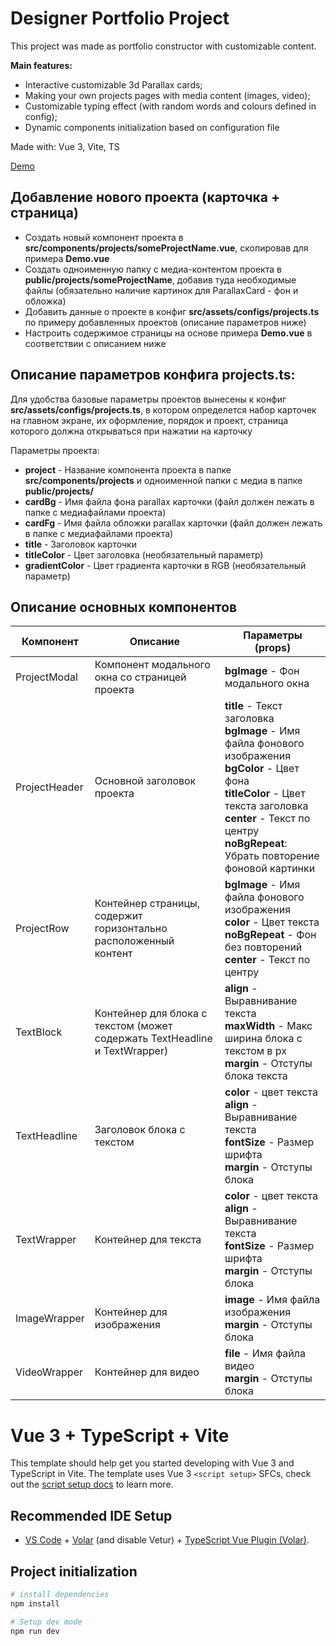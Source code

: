 # Designer Portfolio Project

This project was made as portfolio constructor with customizable content.

**Main features:**
- Interactive customizable 3d Parallax cards;
- Making your own projects pages with media content (images, video);
- Customizable typing effect (with random words and colours defined in config);
- Dynamic components initialization based on configuration file

Made with: Vue 3, Vite, TS

[Demo](https://19crimson.github.io/designer-portfolio/)

## Добавление нового проекта (карточка + страница)
- Создать новый компонент проекта в **src/components/projects/someProjectName.vue**, скопировав для примера **Demo.vue**
- Создать одноименную папку с медиа-контентом проекта в **public/projects/someProjectName**, добавив туда необходимые файлы (обязательно наличие картинок для ParallaxCard - фон и обложка)
- Добавить данные о проекте в конфиг **src/assets/configs/projects.ts**  по примеру добавленных проектов (описание параметров ниже)
- Настроить содержимое страницы на основе примера **Demo.vue** в соответствии с описанием ниже

## Описание параметров конфига projects.ts:

Для удобства базовые параметры проектов вынесены к конфиг **src/assets/configs/projects.ts**, в котором определется набор карточек на главном экране, их оформление, порядок и проект, страница которого должна открываться при нажатии на карточку

Параметры проекта:
- **project** - Название компонента проекта в папке **src/components/projects** и одноименной папки с медиа в папке **public/projects/**
- **cardBg** - Имя файла фона parallax карточки (файл должен лежать в папке с медиафайлами проекта)
- **cardFg** - Имя файла обложки parallax карточки (файл должен лежать в папке с медиафайлами проекта)
- **title** - Заголовок карточки
- **titleColor** - Цвет заголовка (необязательный параметр)
- **gradientColor** - Цвет градиента карточки в RGB (необязательный параметр)

## Описание основных компонентов
| Компонент         | Описание | Параметры (props)                                       |
| ----------------- | -------  | ------------------------------------------------------- |
| ProjectModal | Компонент модального окна со страницей проекта |  **bgImage** - Фон модального окна |
| ProjectHeader | Основной заголовок проекта | **title** - Текст заголовка<br>**bgImage** - Имя файла фонового изображения<br>**bgColor** - Цвет фона<br>**titleColor** - Цвет текста заголовка<br>**center** - Текст по центру<br>**noBgRepeat**: Убрать повторение фоновой картинки |
| ProjectRow | Контейнер страницы, содержит горизонтально расположенный контент | **bgImage** - Имя файла фонового изображения<br>**color** - Цвет текста<br>**noBgRepeat** - Фон без повторений<br>**center** - Текст по центру |
| TextBlock | Контейнер для блока с текстом (может содержать TextHeadline и TextWrapper) | **align** - Выравнивание текста<br>**maxWidth** - Макс ширина блока с текстом в px<br>**margin** - Отступы блока текста |
| TextHeadline | Заголовок блока с текстом |  **color** - цвет текста<br>**align** - Выравнивание текста<br>**fontSize** - Размер шрифта<br>**margin** - Отступы блока |
| TextWrapper | Контейнер для текста |  **color** - цвет текста<br>**align** - Выравнивание текста<br>**fontSize** - Размер шрифта<br>**margin** - Отступы блока |
| ImageWrapper | Контейнер для изображения |  **image** - Имя файла изображения<br>**margin** - Отступы блока |
| VideoWrapper | Контейнер для видео |  **file** - Имя файла видео<br>**margin** - Отступы блока |

# Vue 3 + TypeScript + Vite

This template should help get you started developing with Vue 3 and TypeScript in Vite. The template uses Vue 3 `<script setup>` SFCs, check out the [script setup docs](https://v3.vuejs.org/api/sfc-script-setup.html#sfc-script-setup) to learn more.

## Recommended IDE Setup

- [VS Code](https://code.visualstudio.com/) + [Volar](https://marketplace.visualstudio.com/items?itemName=Vue.volar) (and disable Vetur) + [TypeScript Vue Plugin (Volar)](https://marketplace.visualstudio.com/items?itemName=Vue.vscode-typescript-vue-plugin).


## Project initialization

``` bash
# install dependencies
npm install

# Setup dev mode
npm run dev
```
